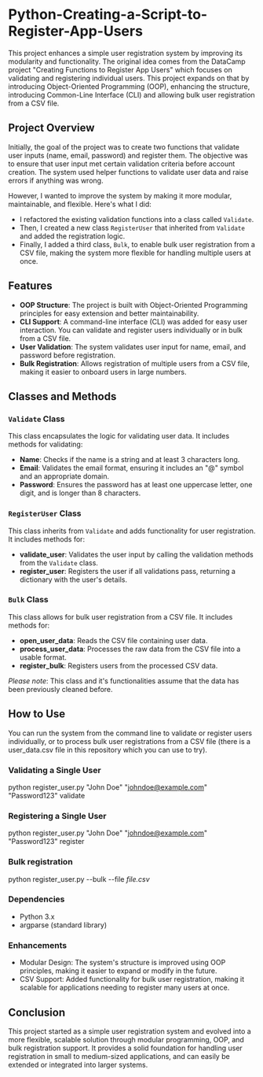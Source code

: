 # Python-Creating-a-Script-to-Register-App-Users

This project enhances a simple user registration system by improving its modularity and functionality. The original idea comes from the DataCamp project "Creating Functions to Register App Users" which focuses on validating and registering individual users. This project expands on that by introducing Object-Oriented Programming (OOP), enhancing the structure, introducing Common-Line Interface (CLI) and allowing bulk user registration from a CSV file.

## Project Overview

Initially, the goal of the project was to create two functions that validate user inputs (name, email, password) and register them. The objective was to ensure that user input met certain validation criteria before account creation. The system used helper functions to validate user data and raise errors if anything was wrong. 

However, I wanted to improve the system by making it more modular, maintainable, and flexible. Here's what I did:

- I refactored the existing validation functions into a class called `Validate`.
- Then, I created a new class `RegisterUser` that inherited from `Validate` and added the registration logic.
- Finally, I added a third class, `Bulk`, to enable bulk user registration from a CSV file, making the system more flexible for handling multiple users at once.

## Features

- **OOP Structure**: The project is built with Object-Oriented Programming principles for easy extension and better maintainability.
- **CLI Support**: A command-line interface (CLI) was added for easy user interaction. You can validate and register users individually or in bulk from a CSV file.
- **User Validation**: The system validates user input for name, email, and password before registration.
- **Bulk Registration**: Allows registration of multiple users from a CSV file, making it easier to onboard users in large numbers.

## Classes and Methods

### `Validate` Class

This class encapsulates the logic for validating user data. It includes methods for validating:
- **Name**: Checks if the name is a string and at least 3 characters long.
- **Email**: Validates the email format, ensuring it includes an "@" symbol and an appropriate domain.
- **Password**: Ensures the password has at least one uppercase letter, one digit, and is longer than 8 characters.

### `RegisterUser` Class

This class inherits from `Validate` and adds functionality for user registration. It includes methods for:
- **validate_user**: Validates the user input by calling the validation methods from the `Validate` class.
- **register_user**: Registers the user if all validations pass, returning a dictionary with the user's details.

### `Bulk` Class

This class allows for bulk user registration from a CSV file. It includes methods for:
- **open_user_data**: Reads the CSV file containing user data.
- **process_user_data**: Processes the raw data from the CSV file into a usable format.
- **register_bulk**: Registers users from the processed CSV data.

*Please note*: This class and it's functionalities assume that the data has been previously cleaned before. 

## How to Use

You can run the system from the command line to validate or register users individually, or to process bulk user registrations from a CSV file (there is a user_data.csv file in this repository which you can use to try).

### Validating a Single User
python register_user.py "John Doe" "johndoe@example.com" "Password123" validate

### Registering a Single User
python register_user.py "John Doe" "johndoe@example.com" "Password123" register

### Bulk registration
python register_user.py --bulk --file *file.csv*

### Dependencies
- Python 3.x
- argparse (standard library)

### Enhancements
- Modular Design: The system's structure is improved using OOP principles, making it easier to expand or modify in the future.
- CSV Support: Added functionality for bulk user registration, making it scalable for applications needing to register many users at once.

## Conclusion
This project started as a simple user registration system and evolved into a more flexible, scalable solution through modular programming, OOP, and bulk registration support. It provides a solid foundation for handling user registration in small to medium-sized applications, and can easily be extended or integrated into larger systems.
